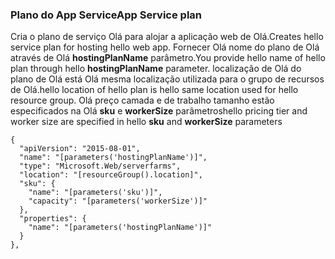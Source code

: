 ### <a name="app-service-plan"></a><span data-ttu-id="4ac2e-101">Plano do App Service</span><span class="sxs-lookup"><span data-stu-id="4ac2e-101">App Service plan</span></span>
<span data-ttu-id="4ac2e-102">Cria o plano de serviço Olá para alojar a aplicação web de Olá.</span><span class="sxs-lookup"><span data-stu-id="4ac2e-102">Creates hello service plan for hosting hello web app.</span></span> <span data-ttu-id="4ac2e-103">Fornecer Olá nome do plano de Olá através de Olá **hostingPlanName** parâmetro.</span><span class="sxs-lookup"><span data-stu-id="4ac2e-103">You provide hello name of hello plan through hello **hostingPlanName** parameter.</span></span> <span data-ttu-id="4ac2e-104">localização de Olá do plano de Olá está Olá mesma localização utilizada para o grupo de recursos de Olá.</span><span class="sxs-lookup"><span data-stu-id="4ac2e-104">hello location of hello plan is hello same location used for hello resource group.</span></span> <span data-ttu-id="4ac2e-105">Olá preço camada e de trabalho tamanho estão especificados na Olá **sku** e **workerSize** parâmetros</span><span class="sxs-lookup"><span data-stu-id="4ac2e-105">hello pricing tier and worker size are specified in hello **sku** and **workerSize** parameters</span></span>

    {
      "apiVersion": "2015-08-01",
      "name": "[parameters('hostingPlanName')]",
      "type": "Microsoft.Web/serverfarms",
      "location": "[resourceGroup().location]",
      "sku": {
        "name": "[parameters('sku')]",
        "capacity": "[parameters('workerSize')]"
      },
      "properties": {
        "name": "[parameters('hostingPlanName')]"
      }
    },

